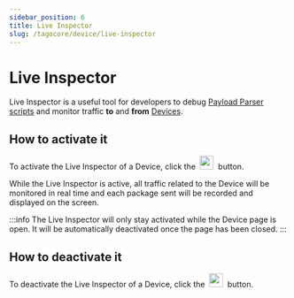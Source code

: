 ```yaml
---
sidebar_position: 6
title: Live Inspector
slug: /tagocore/device/live-inspector
---
```


# Live Inspector

Live Inspector is a useful tool for developers to debug [Payload Parser scripts](/docs/tagocore/device/payload-parser.md) and monitor traffic **to** and **from** [Devices](/docs/tagocore/device).

## How to activate it

To activate the Live Inspector of a Device, click the&nbsp; <img src="/docs_imagem/tagocore/device/live-inspector-play-button.png" height="25px" /> &nbsp;button.

While the Live Inspector is active, all traffic related to the Device will be monitored in real time and each package sent will be recorded and displayed on the screen.

:::info
The Live Inspector will only stay activated while the Device page is open. It will be automatically deactivated once the page has been closed.
:::

## How to deactivate it

To deactivate the Live Inspector of a Device, click the&nbsp; <img src="/docs_imagem/tagocore/device/live-inspector-stop-button.png" height="25px" /> &nbsp;button.
